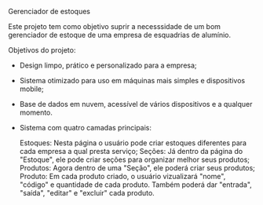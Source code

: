 Gerenciador de estoques

Este projeto tem como objetivo suprir a necesssidade de um bom gerenciador de estoque de uma empresa de esquadrias de alumínio.

Objetivos do projeto:

- Design limpo, prático e personalizado para a empresa;

- Sistema otimizado para uso em máquinas mais simples e dispositivos mobile;

- Base de dados em nuvem, acessível de vários dispositivos e a qualquer momento.

- Sistema com quatro camadas principais:
  
  Estoques: Nesta página o usuário pode criar estoques diferentes para cada empresa a qual presta serviço;
  Seções: Já dentro da página do "Estoque", ele pode criar seções para organizar melhor seus produtos;
  Produtos: Agora dentro de uma "Seção", ele poderá criar seus produtos;
  Produto: Em cada produto criado, o usuário vizualizará "nome", "código" e quantidade de cada produto. Também poderá dar          "entrada", "saída", "editar" e "excluir" cada produto.
